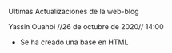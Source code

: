 Ultimas Actualizaciones de la web-blog

Yassin Ouahbi //26 de octubre de 2020// 14:00
- Se ha creado una base en HTML 
